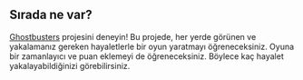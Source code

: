 ## Sırada ne var?

[Ghostbusters](https://projects.raspberrypi.org/en/projects/ghostbusters) projesini deneyin! Bu projede, her yerde görünen ve yakalamanız gereken hayaletlerle bir oyun yaratmayı öğreneceksiniz. Oyuna bir zamanlayıcı ve puan eklemeyi de öğreneceksiniz. Böylece kaç hayalet yakalayabildiğinizi görebilirsiniz.